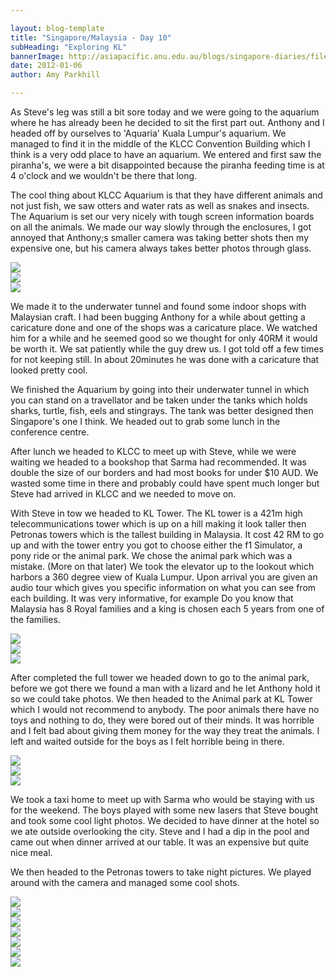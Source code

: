 ```yaml
---

layout: blog-template
title: "Singapore/Malaysia - Day 10"
subHeading: "Exploring KL"
bannerImage: http://asiapacific.anu.edu.au/blogs/singapore-diaries/files/2011/04/singapore-banner-2.jpg
date: 2012-01-06
author: Amy Parkhill

---
```


As Steve's leg was still a bit sore today and we were going to the aquarium where he has already been he decided to sit the first part out. Anthony and I headed off by ourselves to 'Aquaria' Kuala Lumpur's aquarium. We managed to find it in the middle of the KLCC Convention Building which I think is a very odd place to have an aquarium. We entered and first saw the piranha's, we were a bit disappointed because the piranha feeding time is at 4 o'clock and we wouldn't be there that long.

The cool thing about KLCC Aquarium is that they have different animals and not just fish, we saw otters and water rats as well as snakes and insects. The Aquarium is set our very nicely with tough screen information boards on all the animals. We made our way slowly through the enclosures, I got annoyed that Anthony;s smaller camera was taking better shots then my expensive one, but his camera always takes better photos through glass.

<div class="center-image"><img src="https://lh3.googleusercontent.com/a32nxQVkbHOYDGWUF5tVI2PxbPIlGZFgpWxqWpH8C7-GeE2ymshgeJepBq3uKtozXYFdzcZdqW5RUohAIVQoW_A7zO0HN26P8UCXKuCKPiqV4gtTfltksVxA8d2WbW01EbgqQaJy-w" /></div>
<div class="center-image"><img src="https://lh3.googleusercontent.com/Oke3qYdubdNRsjx6pOLoJlEdo9pt-01w12UdMdiyaksq2VRXIOFEu0Y9ptJDJKLXEo4vP4Ff2l3gKarg2jMrqSyKI040fyOiMCJ2Nclct3UPIoia3S-jwwS88RU1uxIpRFhkL-gAqw6040.anth-in-tunnel.jpg" /></div>
<div class="center-image"><img src="https://lh3.googleusercontent.com/7NotDmr_eicV02yOE-khRj0Ne6SQTZP9lz18Hj6THlrktgXRfJXXhUTMaMmb8e-lJ1XfIxEB4ppT-wLJx9ZdC7elxh3vbeLsUgApZ7-ZVHn1PmmEmsu_y7UWl_wNK5oE9WBKWXblvw" /></div>

We made it to the underwater tunnel and found some indoor shops with Malaysian craft. I had been bugging Anthony for a while about getting a caricature done and one of the shops was a caricature place. We watched him for a while and he seemed good so we thought for only 40RM it would be worth it. We sat patiently while the guy drew us. I got told off a few times for not keeping still. In about 20minutes he was done with a caricature that looked pretty cool.

We finished the Aquarium by going into their underwater tunnel in which you can stand on a travellator and be taken under the tanks which holds sharks, turtle, fish, eels and stingrays. The tank was better designed then Singapore's one I think. We headed out to grab some lunch in the conference centre.

After lunch we headed to KLCC to meet up with Steve, while we were waiting we headed to a bookshop that Sarma had recommended. It was double the size of our borders and had most books for under $10 AUD. We wasted some time in there and probably could have spent much longer but Steve had arrived in KLCC and we needed to move on.

With Steve in tow we headed to KL Tower. The KL tower is a 421m high telecommunications tower which is up on a hill making it look taller then Petronas towers which is the tallest building in Malaysia. It cost 42 RM to go up and with the tower entry you got to choose either the f1 Simulator, a pony ride or the animal park. We chose the animal park which was a mistake. (More on that later) We took the elevator up to the lookout which harbors a 360 degree view of Kuala Lumpur. Upon arrival you are given an audio tour which gives you specific information on what you can see from each building. It was very informative, for example Do you know that Malaysia has 8 Royal families and a king is chosen each 5 years from one of the families. 

<div class="center-image"><img src="https://lh3.googleusercontent.com/blG_d07UXzugxfMX3lkk5TFDXgxUqBhfW5N0Br_3NmXqZrTM9kFJj_zivkSezxvWA2dJpOGrSZbfbt1KYtx3DUjxlnq35o9uJAZypJfgnIuh_TrcgQ6GALTf016n-PgDykLRK43cBg" /></div>
<div class="center-image"><img src="https://lh3.googleusercontent.com/2aoN1zL2VP0dA4l5Q3ljoEZ3FE730FsFuOPWVqjjJMtD884aVOjifGv8HdJyW8CpDV7u4Hcv7onJnlxeWMmXXgvB49RvRnRGkUp_4kRFOHtR9XIvxqRuXPBKEJVJgcKiwzoMFXSYuA" /></div>
<div class="center-image"><img src="https://lh3.googleusercontent.com/689KE5qohQYXf_v8_l7GIZAUR4OssEe2q7mBqLtYsJFepaLacXsPXXPvTeprROIYmopoii2yQcfTRnM8Fd29dyV9tMwrdbxSOk-H9GGmqC8FPMXsbYI4-2Mv66kt8xIvvUDGRVSXKQ" /></div>


After completed the full tower we headed down to go to the animal park, before we got there we found a man with a lizard and he let Anthony hold it so we could take photos. We then headed to the Animal park at KL Tower which I would not recommend to anybody. The poor animals there have no toys and nothing to do, they were bored  out of their minds. It was horrible and I felt bad about giving them money for the way they treat the animals. I left and waited outside for the boys as I felt horrible being in there. 

<div class="center-image"><img src="https://lh3.googleusercontent.com/BX-cufgeCHsc9BJZRtTG4B4z7G8jxN3ipXSQiSiXocFJeOVsxNHusBWe3QmOraLdmNudX_6W8tx-oN2ooNP2Sy1ulI_gEfdKbmRxBu6oJiyifWDWLmTxIvh3oo8LscUryic-L3HvqA" /></div>
<div class="center-image"><img src="https://lh3.googleusercontent.com/BQ22ZIVdcERK5kgVKqqRzGQq40lXltgc1Aj4sqoPmbgCWU5Z5IZReqNk7ws0w8GGZHGH3UFqQ6iF77T7wVDrqMtv5Azc4HWZmSmalfcWaXZjI0OZ0mY2mXPMvQb8LHVuljDc03poQA" /></div>
<div class="center-image"><img src="https://lh3.googleusercontent.com/ok1KOlZLdCZ9YQwaDHkFCxkX3PjSg05OMYkS6Q1i5otn9KPoLQ7ypcG3SAwvL1dBlHPrkUBe0GgZAZZ8rVIaZQbNm0tyIukcgRfJ5VC-eyY6X5C7X5aRmctvXJ7ICMtAnJb3cosMeA" /></div>

We took a taxi home to meet up with Sarma who would be staying with us for the weekend. The boys played with some new lasers that Steve bought and took some cool light photos. We decided to have dinner at the hotel so we ate outside overlooking the city. Steve and I had a dip in the pool and came out when dinner arrived at our table. It was an expensive but quite nice meal. 

We then headed to the Petronas towers to take night pictures. We played around with the camera and managed some cool shots.

<div class="center-image"><img src="https://lh3.googleusercontent.com/5F68qKIohoYaSHG4N3velQKSLyUmCJOe_V__8XivkxY7TFqBPxnJuWotCDIjoCyXxMr6PtvofgGt8GG-bICB_RcYTKHSTVaOOP8lqUfnZE--6E1r1eEKRaJPAo_c5qF7yitdzYqeKw" /></div>
<div class="center-image"><img src="https://lh3.googleusercontent.com/vCbZYFm3NhAJA-GVtK7z455dARubPGGjkwoUQTanhYzGtwkkUHL03qJ9qo52gv2aj8Ee4Y343xDczEljsJAe55ZSawhoQLJlRG63N4eclzUsEhwLnvVTLcdx8BQM4jRIt6bSdyNvmg" /></div>
<div class="center-image"><img src="https://lh3.googleusercontent.com/CbRM-LFEpDp0kMCZBRASoGX1bkzgiWVixRRbCInIGnwIu0Q_q96N5tFPNuk96aqQCnVNav13rieGQDfuV1BYDbw0QCfBLi_ogbCDsQB3EFI8uH-bBC4PFqB0SMC-cEnGZTQJP4M34w" /></div>
<div class="center-image"><img src="https://lh3.googleusercontent.com/qHRsNoFkAmgNgEZlk2xVSGqUVsKtqEUAlzWGGi9zISwNh89kYei-QaaNw53n7EwPrzxP8GXHZDcjk7YLzb3yKfqy5EaHUIQcBHmdV5RlUKohXf8D1VdcS3s6WNbSpuxXa0B75YGgbw" /></div>
<div class="center-image"><img src="https://lh3.googleusercontent.com/W95U3HA1rMBnquXiK4Duo5UtBdI-TmDqBV_CBXQQZO8gVt8bKLYrue6iW8ZDzxwsZJQm0VcvgK53g348JtjTz5hu7LCPMmNWNkCJmGIttpmfDu2x6AmZgRYFlBp-NZ7S8f7ehlKKKQ" /></div>
<div class="center-image"><img src="https://lh3.googleusercontent.com/wikPQR-ql049PnJHVeMDsIJ88cj0nekaNOG5oaJOhH0TQAcV2hXKIzEbm0MRQ6cJ-_kH0G5oLMr4YHyW7G_wbyo9l3rZ2PosY6B4BQdh4-ChFhaeytygr1pbZdRLdDhMRiBNwgKkpA" /></div>
<div class="center-image"><img src="https://lh3.googleusercontent.com/5zxhO31nrHmqAggwHmwk-eSkLFqYU666XcAGDElWlB1BHvSJJf3JPJIuwZvsrVXlxR16w64VTaQbMSG5IW09OrS9QV5tAGsaqt3Xul06NjYhfTVZuZYScqoj0hwJX4YfXi160kVmvg" /></div>








